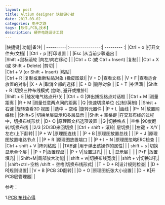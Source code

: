 ```yaml
---
layout: post
title: Altium designer 快捷键小结
date: 2017-03-02
categories: 电子之路
tags: [软件,PCB,技术]
description: 硬件电路设计工具
---
```


|快捷键| 功能|备注|
| ----------|:----------------:| --------- :|
|Ctrl + o	    |打开文件夹/文档|             |
|Ctrl + p	    |打印设置	      |				|
|Esc 		    |从当前步骤退出 |	
|Shift +鼠标滚轮	|向左/向右移动  |				|
|Ctrl + C (或 Ctrl + Insert)	|复制|			|
|Ctrl + X (或 Shift + Delete) 	|剪切|		|	
|Ctrl + V (or Shift + Insert) 	|粘贴|	
|Ctrl + R 	    |复制或重新粘贴对象 (橡皮图章)|
|V + D          |查看文档	|
|V + F          |查看适合放置的对象|	
|X + A 	        |取消全部的选择	|
|E + D	        |删除对象	|
|E + T	        |补泪滴	|
|Shift + R 	    |切换三种布线模式 (忽略, 避开或推挤)|	
|Shift + E 	    |触发电气格点开/关	|
|Ctrl + G 	    |弹出捕捉格点对话框	|
|Ctrl + M 	    |测量距离	|
|R + M      	|测量任意两点间的距离	|
|Q 	            |快速切换单位 (公制/英制)	|
|Shist + 右键	|旋转查看3D 视图	|
|选中 + 空格	    |旋转元器件	|
|P + L 	        |画线	|
|P+ N 	        |放置网络标	|
|Shift+S      	|切换单层显示和多层显示	|
|Shift + 空格键	|在交互布线的过程中，切换布线形状	|
|D+ O	        |原理图文档选项设置	|
|G	            |切换格点	|
|空格	        |90度翻转/切换布线	|
|2/3	        |2D/3D来回切换	|
|Ctrl + shift + 滚轮| 层切换|			|
|左键 + X/Y     |左右/上下翻转|        |
|P + W          |原理图连线  |        |
|P + B          |原理图放置总线  |        |
|P + J          |原理图放置电路节点  |        |
|P + R          |原理图放置端口  |        |
|P + I + N      |原理图忽略ERC检查 |        |
|Ctrl + shift + V	|阵列粘贴  |        |
|TAB键         |用于弹出该操作的属性|      |
| shift + s    |切换显示单个层  |     |
|P + P|放置焊盘|  |
|P + V|放置过孔|   |
| L | 显示层 |  |
| P+F |放置填充| |
|Shift+M|局部放大功能| |
|shift + w|切换布线宽度| |
|shift + v|切换过孔|   |
|shift+ctrl+空格 /shift + 空格|切换布线形式| |
|T + D + R|设计规则检查| |
|D + R|规则设置| |
|V + B |PCB 3D翻转| |
|D + O |原理图纸张大小设置| |
|D + K|开PCB层管理器| |



参考：

1.[PCB 布线心得](http://blog.csdn.net/nodead/article/details/50785908)

